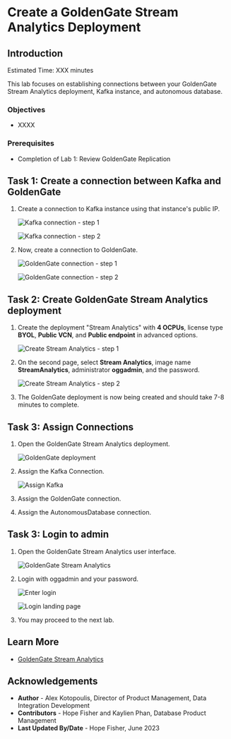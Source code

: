 
# Create a GoldenGate Stream Analytics Deployment

## Introduction

Estimated Time: XXX minutes

This lab focuses on establishing connections between your GoldenGate Stream Analytics deployment, Kafka instance, and autonomous database.

### Objectives
* XXXX

### Prerequisites
* Completion of Lab 1: Review GoldenGate Replication

## Task 1: Create a connection between Kafka and GoldenGate

1. Create a connection to Kafka instance using that instance's public IP.

   ![Kafka connection - step 1](./images/kafka-connect-1.png "")

   ![Kafka connection - step 2](./images/kafka-connect-2.png "")

2. Now, create a connection to GoldenGate.

   ![GoldenGate connection - step 1](./images/gg-connect-1.png "")

   ![GoldenGate connection - step 2](./images/gg-connect-2.png "")

## Task 2: Create GoldenGate Stream Analytics deployment

1. Create the deployment "Stream Analytics" with **4 OCPUs**, license type **BYOL**, **Public VCN**, and **Public endpoint** in advanced options.

   ![Create Stream Analytics - step 1](./images/create-deployment-1.png "")

2. On the second page, select **Stream Analytics**, image name **StreamAnalytics**, administrator **oggadmin**, and the password.

   ![Create Stream Analytics - step 2](./images/create-deployment-2.png "")

3. The GoldenGate deployment is now being created and should take 7-8 minutes to complete.

## Task 3: Assign Connections

1. Open the GoldenGate Stream Analytics deployment.

   ![GoldenGate deployment](./images/open-deployment.png "")

2. Assign the Kafka Connection.

   ![Assign Kafka](./images/assign-kafka.png "")

3. Assign the GoldenGate connection.

4. Assign the AutonomousDatabase connection.

## Task 3: Login to admin

1. Open the GoldenGate Stream Analytics user interface.

   ![GoldenGate Stream Analytics](./images/ggsa-ui.png "")

2. Login with oggadmin and your password.

   ![Enter login](./images/ggsa-login.png "")

   ![Login landing page](./images/ggsa-login-2.png "")

3. You may proceed to the next lab.

## Learn More

* [GoldenGate Stream Analytics](https://docs.oracle.com/en/middleware/fusion-middleware/osa/19.1/using/introduction-goldengate-stream-analytics.html)

## Acknowledgements

* **Author** - Alex Kotopoulis, Director of Product Management, Data Integration Development
* **Contributors** - Hope Fisher and Kaylien Phan, Database Product Management
* **Last Updated By/Date** - Hope Fisher, June 2023


